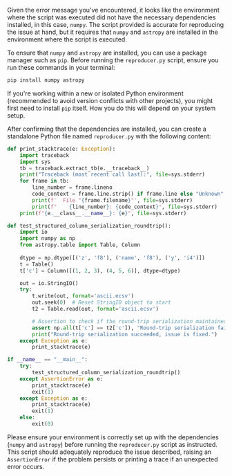 Given the error message you've encountered, it looks like the environment where the script was executed did not have the necessary dependencies installed, in this case, `numpy`. The script provided is accurate for reproducing the issue at hand, but it requires that `numpy` and `astropy` are installed in the environment where the script is executed.

To ensure that `numpy` and `astropy` are installed, you can use a package manager such as `pip`. Before running the `reproducer.py` script, ensure you run these commands in your terminal:

```bash
pip install numpy astropy
```

If you're working within a new or isolated Python environment (recommended to avoid version conflicts with other projects), you might first need to install `pip` itself. How you do this will depend on your system setup.

After confirming that the dependencies are installed, you can create a standalone Python file named `reproducer.py` with the following content:

```python
def print_stacktrace(e: Exception):
    import traceback
    import sys
    tb = traceback.extract_tb(e.__traceback__)
    print("Traceback (most recent call last):", file=sys.stderr)
    for frame in tb:
        line_number = frame.lineno
        code_context = frame.line.strip() if frame.line else "Unknown"
        print(f'  File "{frame.filename}"', file=sys.stderr)
        print(f"    {line_number}: {code_context}", file=sys.stderr)
    print(f"{e.__class__.__name__}: {e}", file=sys.stderr)

def test_structured_column_serialization_roundtrip():
    import io
    import numpy as np
    from astropy.table import Table, Column
    
    dtype = np.dtype([('z', 'f8'), ('name', 'f8'), ('y', 'i4')])
    t = Table()
    t['c'] = Column([(1, 2, 3), (4, 5, 6)], dtype=dtype)

    out = io.StringIO()
    try:
        t.write(out, format='ascii.ecsv')
        out.seek(0)  # Reset StringIO object to start
        t2 = Table.read(out, format='ascii.ecsv')

        # Assertion to check if the round-trip serialization maintained the structure
        assert np.all(t['c'] == t2['c']), "Round-trip serialization failed, data does not match"
        print("Round-trip serialization succeeded, issue is fixed.")
    except Exception as e:
        print_stacktrace(e)

if __name__ == "__main__":
    try:
        test_structured_column_serialization_roundtrip()
    except AssertionError as e:
        print_stacktrace(e)
        exit(1)
    except Exception as e:
        print_stacktrace(e)
        exit(1)
    else:
        exit(0)
```

Please ensure your environment is correctly set up with the dependencies (`numpy` and `astropy`) before running the `reproducer.py` script as instructed. This script should adequately reproduce the issue described, raising an `AssertionError` if the problem persists or printing a trace if an unexpected error occurs.